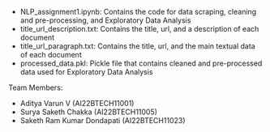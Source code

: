 - NLP_assignment1.ipynb: Contains the code for data scraping, cleaning and pre-processing, and Exploratory Data Analysis
- title_url_description.txt: Contains the title, url, and a description of each document
- title_url_paragraph.txt: Contains the title, url, and the main textual data of each document
- processed_data.pkl: Pickle file that contains cleaned and pre-processed data used for Exploratory Data Analysis 

Team Members:
- Aditya Varun V (AI22BTECH11001)
- Surya Saketh Chakka (AI22BTECH11005)
- Saketh Ram Kumar Dondapati (AI22BTECH11023)
